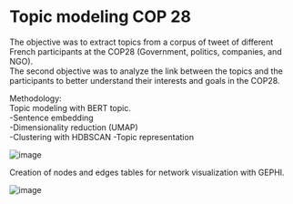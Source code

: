 # Topic modeling COP 28

The objective was to extract topics from a corpus of tweet of different French participants at the COP28 (Government, politics, companies, and NGO).  
The second objective was to analyze the link between the topics and the participants to better understand their interests and goals in the COP28.

Methodology:  
Topic modeling with BERT topic.  
  -Sentence embedding  
  -Dimensionality reduction (UMAP)  
  -Clustering with HDBSCAN
  -Topic representation

![image](https://github.com/jeremiegautreau/Topic_modeling_COP_28/assets/126112031/5fccd14c-c9e0-4c5e-880d-f50c6608b063)


Creation of nodes and edges tables for network visualization with GEPHI.  

![image](https://github.com/jeremiegautreau/Topic_modeling_COP_28/assets/126112031/b717d3a9-5494-48fd-bb5a-65ce755a74e1)


